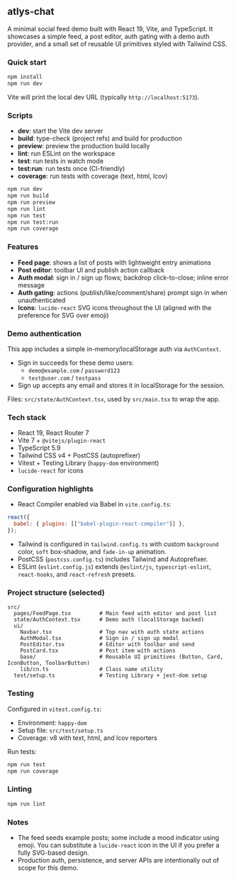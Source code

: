 ## atlys-chat

A minimal social feed demo built with React 19, Vite, and TypeScript. It showcases a simple feed, a post editor, auth gating with a demo auth provider, and a small set of reusable UI primitives styled with Tailwind CSS.

### Quick start

```bash
npm install
npm run dev
```

Vite will print the local dev URL (typically `http://localhost:5173`).

### Scripts

- **dev**: start the Vite dev server
- **build**: type-check (project refs) and build for production
- **preview**: preview the production build locally
- **lint**: run ESLint on the workspace
- **test**: run tests in watch mode
- **test:run**: run tests once (CI-friendly)
- **coverage**: run tests with coverage (text, html, lcov)

```bash
npm run dev
npm run build
npm run preview
npm run lint
npm run test
npm run test:run
npm run coverage
```

### Features

- **Feed page**: shows a list of posts with lightweight entry animations
- **Post editor**: toolbar UI and publish action callback
- **Auth modal**: sign in / sign up flows; backdrop click-to-close; inline error message
- **Auth gating**: actions (publish/like/comment/share) prompt sign in when unauthenticated
- **Icons**: `lucide-react` SVG icons throughout the UI (aligned with the preference for SVG over emoji)

### Demo authentication

This app includes a simple in-memory/localStorage auth via `AuthContext`.

- Sign in succeeds for these demo users:
  - `demo@example.com` / `password123`
  - `test@user.com` / `testpass`
- Sign up accepts any email and stores it in localStorage for the session.

Files: `src/state/AuthContext.tsx`, used by `src/main.tsx` to wrap the app.

### Tech stack

- React 19, React Router 7
- Vite 7 + `@vitejs/plugin-react`
- TypeScript 5.9
- Tailwind CSS v4 + PostCSS (autoprefixer)
- Vitest + Testing Library (`happy-dom` environment)
- `lucide-react` for icons

### Configuration highlights

- React Compiler enabled via Babel in `vite.config.ts`:

```js
react({
  babel: { plugins: [["babel-plugin-react-compiler"]] },
});
```

- Tailwind is configured in `tailwind.config.ts` with custom `background` color, `soft` box-shadow, and `fade-in-up` animation.
- PostCSS (`postcss.config.ts`) includes Tailwind and Autoprefixer.
- ESLint (`eslint.config.js`) extends `@eslint/js`, `typescript-eslint`, `react-hooks`, and `react-refresh` presets.

### Project structure (selected)

```text
src/
  pages/FeedPage.tsx         # Main feed with editor and post list
  state/AuthContext.tsx      # Demo auth (localStorage backed)
  ui/
    Navbar.tsx               # Top nav with auth state actions
    AuthModal.tsx            # Sign in / sign up modal
    PostEditor.tsx           # Editor with toolbar and send
    PostCard.tsx             # Post item with actions
    base/                    # Reusable UI primitives (Button, Card, IconButton, ToolbarButton)
    lib/cn.ts                # Class name utility
  test/setup.ts              # Testing Library + jest-dom setup
```

### Testing

Configured in `vitest.config.ts`:

- Environment: `happy-dom`
- Setup file: `src/test/setup.ts`
- Coverage: v8 with text, html, and lcov reporters

Run tests:

```bash
npm run test
npm run coverage
```

### Linting

```bash
npm run lint
```

### Notes

- The feed seeds example posts; some include a mood indicator using emoji. You can substitute a `lucide-react` icon in the UI if you prefer a fully SVG-based design.
- Production auth, persistence, and server APIs are intentionally out of scope for this demo.
